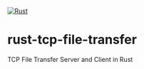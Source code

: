 [![Rust](https://github.com/Tahinli/rust-tcp-file-transfer/actions/workflows/rust.yml/badge.svg?branch=main)](https://github.com/Tahinli/rust-tcp-file-transfer/actions/workflows/rust.yml)
# rust-tcp-file-transfer
TCP File Transfer Server and Client in Rust
